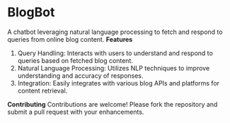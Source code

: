 # BlogBot
A chatbot leveraging natural language processing to fetch and respond to queries from online blog content.
**Features**
1. Query Handling: Interacts with users to understand and respond to queries based on fetched blog content.
2. Natural Language Processing: Utilizes NLP techniques to improve understanding and accuracy of responses.
3. Integration: Easily integrates with various blog APIs and platforms for content retrieval.

**Contributing**
Contributions are welcome! Please fork the repository and submit a pull request with your enhancements.
